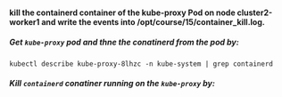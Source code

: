 #### kill the containerd container of the kube-proxy Pod on node cluster2-worker1 and write the events into /opt/course/15/container_kill.log.

##### Get `kube-proxy` pod and thne the conatinerd from the pod by:
```
kubectl describe kube-proxy-8lhzc -n kube-system | grep containerd
```

##### Kill `containerd` conatiner running on the `kube-proxy` by:
```

```
